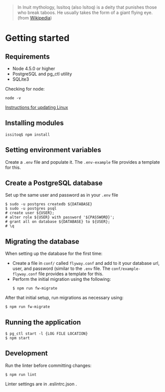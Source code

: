 
> In Inuit mythology, Issitoq (also Isitoq) is a deity that punishes those who break taboos. He usually takes the form of a giant flying eye. (from [Wikipedia](https://en.wikipedia.org/wiki/Issitoq))

# Getting started

## Requirements
  * Node 4.5.0 or higher
  * PostgreSQL and pg_ctl utility
  * SQLite3

Checking for node:
```
node -v
```
[Instructions for updating Linux](https://codewithintent.com/how-to-install-update-and-remove-node-js-from-linux-or-ubuntu/)

## Installing modules
```
issitoq$ npm install
```

## Setting environment variables
Create a `.env` file and populate it. The `.env-example` file provides a template for this.

## Create a PostgreSQL database
Set up the same user and password as in your `.env` file
```
$ sudo -u postgres createdb ${DATABASE}
$ sudo -u postgres psql
# create user ${USER};
# alter role ${USER} with password '${PASSWORD}';
# grant all on database ${DATABASE} to ${USER};
# \q
```

## Migrating the database
When setting up the database for the first time:
  * Create a file in `conf/` called `flyway.conf` and add to it your database url, user, and password (similar to the `.env` file. The `conf/example-flyway.conf` file provides a template for this.
  * Perform the initial migration using the following:
    ```
    $ npm run fw-migrate
    ```

After that initial setup, run migrations as necessary using:
```
$ npm run fw-migrate
```

## Running the application
```
$ pg_ctl start -l {LOG FILE LOCATION}
$ npm start
```

## Development
Run the linter before committing changes:
```
$ npm run lint
```
Linter settings are in .eslintrc.json .
